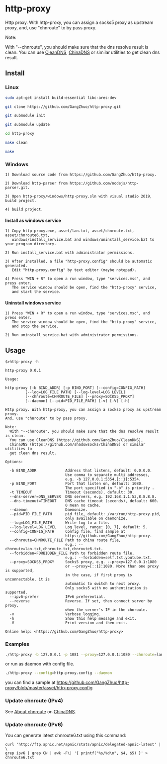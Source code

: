 # http-proxy

Http proxy. With http-proxy, you can assign a socks5 proxy as upstream proxy,
and, use "chnroute" to by pass proxy.

Note:

  With "--chnroute", you should make sure that the dns resolve result is clean.
  You can use [CleanDNS], [ChinaDNS] or similar utilities to get clean dns result.

## Install

### Linux

```bash
sudo apt-get install build-essential libc-ares-dev

git clone https://github.com/GangZhuo/http-proxy.git

git submodule init

git submodule update

cd http-proxy

make clean

make
```

### Windows

```
1) Download source code from https://github.com/GangZhuo/http-proxy.

2) Download http-parser from https://github.com/nodejs/http-parser.git.

3) Open http-proxy/windows/http-proxy.sln with visual studio 2019, build project.

4) build project.
```

#### Install as windows service

```
1) Copy http-proxy.exe, asset/lan.txt, asset/chnroute.txt, asset/chnroute6.txt,
   windows/install_service.bat and windows/uninstall_service.bat to your program directory.

2) Run install_service.bat with administrator permissions. 

3) After installed, a file "http-proxy.config" should be automatic generated.
   Edit "http-proxy.config" by text editor (maybe notepad).

4) Press "WIN + R" to open a run window, type "services.msc", and press enter.
   The service window should be open, find the "http-proxy" service,
   and start the service.
```

#### Uninstall windows service

```
1) Press "WIN + R" to open a run window, type "services.msc", and press enter.
   The service window should be open, find the "http-proxy" service,
   and stop the service.
   
2) Run uninstall_service.bat with administrator permissions. 
```
## Usage

```
$>http-proxy -h

http-proxy 0.0.1

Usage:

http-proxy [-b BIND_ADDR] [-p BIND_PORT] [--config=CONFIG_PATH]
         [--log=LOG_FILE_PATH] [--log-level=LOG_LEVEL]
         [--chnroute=CHNROUTE_FILE] [--proxy=SOCKS5_PROXY]
         [--daemon] [--pid=PID_FILE_PATH] [-v] [-V] [-h]

Http proxy. With http-proxy, you can assign a socks5 proxy as upstream proxy.
And, use "chnroute" to by pass proxy.

Note:
  With "--chnroute", you should make sure that the dns resolve result is clean.
  You can use CleanDNS (https://github.com/GangZhuo/CleanDNS),
  ChinaDNS (https://github.com/shadowsocks/ChinaDNS) or similar utilities to
  get clean dns result.

Options:

  -b BIND_ADDR             Address that listens, default: 0.0.0.0.
                           Use comma to separate multi addresses,
                           e.g. -b 127.0.0.1:5354,[::1]:5354.
  -p BIND_PORT             Port that listen on, default: 1080.
                           The port specified in "-b" is priority .
  -t TIMEOUT               Timeout (seconds), default: 30.
  --dns-server=DNS_SERVER  DNS servers, e.g. 192.168.1.1:53,8.8.8.8.
  --dns-timeout=TIMEOUT    DNS cache timeout (seconds), default: 600.
                           0 mean no cache.
  --daemon                 Daemonize.
  --pid=PID_FILE_PATH      pid file, default: /var/run/http-proxy.pid,
                           only available on daemonize.
  --log=LOG_FILE_PATH      Write log to a file.
  --log-level=LOG_LEVEL    Log level, range: [0, 7], default: 5.
  --config=CONFIG_PATH     Config file, find sample at
                           https://github.com/GangZhuo/http-proxy.
  --chnroute=CHNROUTE_FILE Path to china route file,
                           e.g.: --chnroute=lan.txt,chnroute.txt,chnroute6.txt.
  --forbidden=FORBIDDEN_FILE Path to forbidden route file,
                           e.g.: --forbidden=self.txt,youtube.txt.
  --proxy=SOCKS5_PROXY     Socks5 proxy, e.g. --proxy=127.0.0.1:1080
                           or --proxy=[::1]:1080. More than one proxy is supported,
                           in the case, if first proxy is unconnectable, it is
                           automatic to switch to next proxy.
                           Only socks5 with no authentication is supported.
  --ipv6-prefer            IPv6 preferential.
  --reverse                Reverse. If set, then connect server by proxy,
                           when the server's IP in the chnroute.
  -v                       Verbose logging.
  -h                       Show this help message and exit.
  -V                       Print version and then exit.

Online help: <https://github.com/GangZhuo/http-proxy>
```

### Examples

```bash
./http-proxy -b 127.0.0.1 -p 1081 --proxy=127.0.0.1:1080 --chnroute=lan.txt,chnroute.txt,chnroute6.txt -vvvv
```

or run as daemon with config file.

```bash
./http-proxy --config=http-proxy.config --daemon
```

you can find a sample at https://github.com/GangZhuo/http-proxy/blob/master/asset/http-proxy.config

### Update chnroute (IPv4)

See [About chnroute] on [ChinaDNS].

### Update chnroute (IPv6)

You can generate latest chnroute6.txt using this command:

    curl 'http://ftp.apnic.net/apnic/stats/apnic/delegated-apnic-latest' | \
	grep ipv6 | grep CN | awk -F\| '{ printf("%s/%d\n", $4, $5) }' > chnroute6.txt

[CleanDNS]:  https://github.com/GangZhuo/CleanDNS
[ChinaDNS]:  https://github.com/shadowsocks/ChinaDNS
[About chnroute]:  https://github.com/shadowsocks/ChinaDNS#about-chnroute
